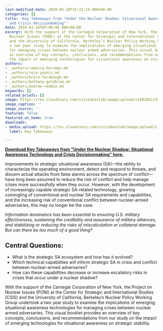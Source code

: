 ```yaml
---
last-modified-date: 2020-02-18T15:11:19.000+00:00
categories: []
title: 'Key Takeaways from "Under the Nuclear Shadow: Situational Awareness Technology
  and Crisis Decisionmaking"'
date: 2020-02-18T05:00:00.000+00:00
excerpt: With the support of the Carnegie Corporation of New York, the Project on
  Nuclear Issues (PONI) at the Center for Strategic and International Studies (CSIS)
  and the University of California, Berkeley’s Nuclear Policy Working Group undertook
  a two year study to examine the implications of emerging situational awareness technologies
  for managing crises between nuclear armed adversaries. This visual booklet provides
  an overview of key concepts, conclusions, and recommendations from our study on
  the impact of emerging technologies for situational awareness on strategic stability.
authors:
- _authors/rebecca-hersman.md
- _authors/reja-younis.md
- _authors/bryce-farabaugh.md
- _authors/bethany-goldblum.md
- _authors/andrew-reddie.md
keywords: []
related_briefs: []
image: https://res.cloudinary.com/csisideaslab/image/upload/v1582661139/on-the-radar/key_takaways_cover_tsvdoc.png
image_caption: ''
image_source: ''
featured: false
featured_on_home: true
downloads:
- media_upload: https://res.cloudinary.com/csisideaslab/image/upload/v1582040418/on-the-radar/OTR_UnderNuclearShadow_Booklet_WEB_kr1t0r.pdf
  label: Key Takeaways

---
```

**[Download Key Takeaways from "Under the Nuclear Shadow: Situational Awareness Technology and Crisis Decisionmaking" here.](https://res.cloudinary.com/csisideaslab/image/upload/v1582040418/on-the-radar/OTR_UnderNuclearShadow_Booklet_WEB_kr1t0r.pdf)**

Improvements to strategic situational awareness (SA)—the ability to characterize the operating environment, detect and respond to threats, and discern actual attacks from false alarms across the spectrum of conflict—have long been assumed to reduce the risk of conflict and help manage crises more successfully when they occur. However, with the development of increasingly capable strategic SA-related technology, growing comingling of conventional and nuclear SA requirements and capabilities, and the increasing risk of conventional conflict between nuclear-armed adversaries, this may no longer be the case.

_Information dominance has been essential to ensuring U.S. military effectiveness, sustaining the credibility and assurance of military alliances, and stabilizing or reducing the risks of miscalculation or collateral damage. But can there be too much of a good thing?_

## Central Questions:

- What is the strategic SA ecosystem and how has it evolved?
- Which technical capabilities will inform strategic SA in crisis and conflict between nuclear-armed adversaries?
- How can these capabilities decrease or increase escalatory risks in crises that occur under a nuclear shadow?

With the support of the Carnegie Corporation of New York, the Project on Nuclear Issues (PONI) at the Center for Strategic and International Studies (CSIS) and the University of California, Berkeley’s Nuclear Policy Working Group undertook a two year study to examine the implications of emerging situational awareness technologies for managing crises between nuclear armed adversaries. This visual booklet provides an overview of key concepts, conclusions, and recommendations from our study on the impact of emerging technologies for situational awareness on strategic stability.